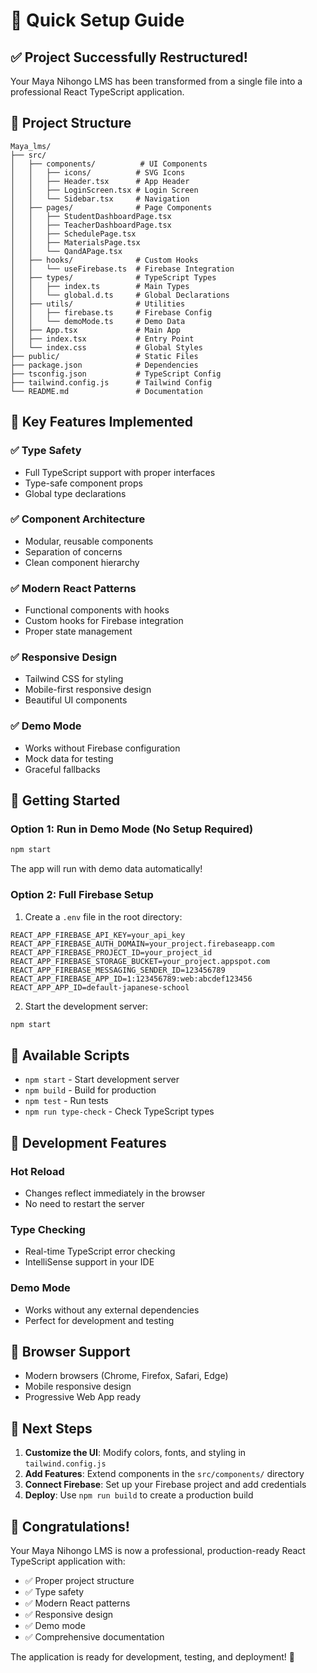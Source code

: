 # 🚀 Quick Setup Guide

## ✅ **Project Successfully Restructured!**

Your Maya Nihongo LMS has been transformed from a single file into a professional React TypeScript application.

## 📁 **Project Structure**

```
Maya_lms/
├── src/
│   ├── components/          # UI Components
│   │   ├── icons/          # SVG Icons
│   │   ├── Header.tsx      # App Header
│   │   ├── LoginScreen.tsx # Login Screen
│   │   └── Sidebar.tsx     # Navigation
│   ├── pages/              # Page Components
│   │   ├── StudentDashboardPage.tsx
│   │   ├── TeacherDashboardPage.tsx
│   │   ├── SchedulePage.tsx
│   │   ├── MaterialsPage.tsx
│   │   └── QandAPage.tsx
│   ├── hooks/              # Custom Hooks
│   │   └── useFirebase.ts  # Firebase Integration
│   ├── types/              # TypeScript Types
│   │   ├── index.ts        # Main Types
│   │   └── global.d.ts     # Global Declarations
│   ├── utils/              # Utilities
│   │   ├── firebase.ts     # Firebase Config
│   │   └── demoMode.ts     # Demo Data
│   ├── App.tsx             # Main App
│   ├── index.tsx           # Entry Point
│   └── index.css           # Global Styles
├── public/                 # Static Files
├── package.json            # Dependencies
├── tsconfig.json           # TypeScript Config
├── tailwind.config.js      # Tailwind Config
└── README.md               # Documentation
```

## 🎯 **Key Features Implemented**

### ✅ **Type Safety**

- Full TypeScript support with proper interfaces
- Type-safe component props
- Global type declarations

### ✅ **Component Architecture**

- Modular, reusable components
- Separation of concerns
- Clean component hierarchy

### ✅ **Modern React Patterns**

- Functional components with hooks
- Custom hooks for Firebase integration
- Proper state management

### ✅ **Responsive Design**

- Tailwind CSS for styling
- Mobile-first responsive design
- Beautiful UI components

### ✅ **Demo Mode**

- Works without Firebase configuration
- Mock data for testing
- Graceful fallbacks

## 🚀 **Getting Started**

### **Option 1: Run in Demo Mode (No Setup Required)**

```bash
npm start
```

The app will run with demo data automatically!

### **Option 2: Full Firebase Setup**

1. Create a `.env` file in the root directory:

```env
REACT_APP_FIREBASE_API_KEY=your_api_key
REACT_APP_FIREBASE_AUTH_DOMAIN=your_project.firebaseapp.com
REACT_APP_FIREBASE_PROJECT_ID=your_project_id
REACT_APP_FIREBASE_STORAGE_BUCKET=your_project.appspot.com
REACT_APP_FIREBASE_MESSAGING_SENDER_ID=123456789
REACT_APP_FIREBASE_APP_ID=1:123456789:web:abcdef123456
REACT_APP_APP_ID=default-japanese-school
```

2. Start the development server:

```bash
npm start
```

## 🎨 **Available Scripts**

- `npm start` - Start development server
- `npm build` - Build for production
- `npm test` - Run tests
- `npm run type-check` - Check TypeScript types

## 🔧 **Development Features**

### **Hot Reload**

- Changes reflect immediately in the browser
- No need to restart the server

### **Type Checking**

- Real-time TypeScript error checking
- IntelliSense support in your IDE

### **Demo Mode**

- Works without any external dependencies
- Perfect for development and testing

## 📱 **Browser Support**

- Modern browsers (Chrome, Firefox, Safari, Edge)
- Mobile responsive design
- Progressive Web App ready

## 🎯 **Next Steps**

1. **Customize the UI**: Modify colors, fonts, and styling in `tailwind.config.js`
2. **Add Features**: Extend components in the `src/components/` directory
3. **Connect Firebase**: Set up your Firebase project and add credentials
4. **Deploy**: Use `npm run build` to create a production build

## 🎉 **Congratulations!**

Your Maya Nihongo LMS is now a professional, production-ready React TypeScript application with:

- ✅ Proper project structure
- ✅ Type safety
- ✅ Modern React patterns
- ✅ Responsive design
- ✅ Demo mode
- ✅ Comprehensive documentation

The application is ready for development, testing, and deployment! 🌸
